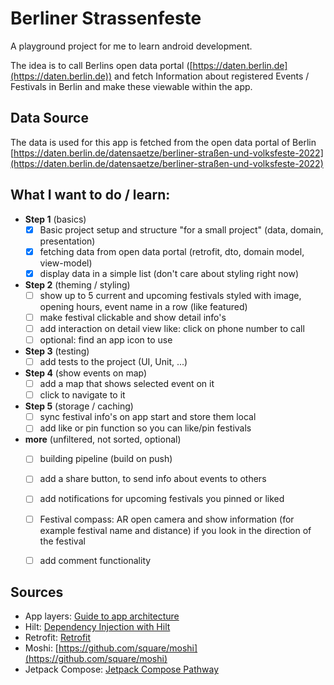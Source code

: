 # Berliner Strassenfeste

A playground project for me to learn android development.

The idea is to call Berlins open data portal ([https://daten.berlin.de](https://daten.berlin.de)) and fetch
Information about registered Events / Festivals in Berlin and make these viewable 
within the app.

## Data Source
The data is used for this app is fetched from the open data portal of Berlin
[https://daten.berlin.de/datensaetze/berliner-straßen-und-volksfeste-2022](https://daten.berlin.de/datensaetze/berliner-straßen-und-volksfeste-2022)

## What I want to do / learn:
- __Step 1__ (basics)
  - [x] Basic project setup and structure "for a small project" (data, domain, presentation)
  - [x] fetching data from open data portal (retrofit, dto, domain model, view-model)
  - [x] display data in a simple list (don't care about styling right now)
- __Step 2__ (theming / styling)
  - [ ] show up to 5 current and upcoming festivals styled with image, opening hours, event name in a row (like featured)
  - [ ] make festival clickable and show detail info's
  - [ ] add interaction on detail view like: click on phone number to call
  - [ ] optional: find an app icon to use 
- __Step 3__ (testing)
  - [ ] add tests to the project (UI, Unit, ...)
- __Step 4__ (show events on map)
  - [ ] add a map that shows selected event on it
  - [ ] click to navigate to it
- __Step 5__ (storage / caching)
  - [ ] sync festival info's on app start and store them local
  - [ ] add like or pin function so you can like/pin festivals
- __more__ (unfiltered, not sorted, optional)
  - [ ] building pipeline (build on push)
  - [ ] add a share button, to send info about events to others
  - [ ] add notifications for upcoming festivals you pinned or liked
  - [ ] Festival compass: AR open camera and show information (for example festival name and distance) if you look in the direction of the festival
  - [ ] add comment functionality


## Sources
- App layers: [Guide to app architecture](https://developer.android.com/topic/architecture)
- Hilt: [Dependency Injection with Hilt](https://developer.android.com/training/dependency-injection/hilt-android)
- Retrofit: [Retrofit](https://square.github.io/retrofit/)
- Moshi: [https://github.com/square/moshi](https://github.com/square/moshi)
- Jetpack Compose: [Jetpack Compose Pathway](https://developer.android.com/courses/pathways/compose)
